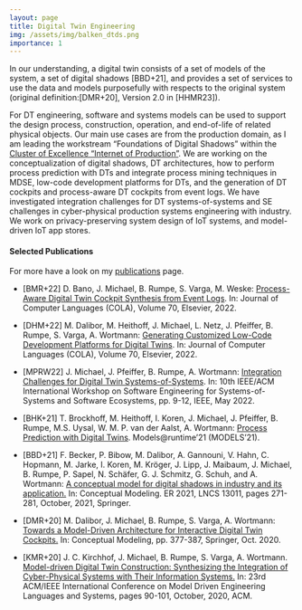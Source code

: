 ```yaml
---
layout: page
title: Digital Twin Engineering
img: /assets/img/balken_dtds.png
importance: 1
---
```


In our understanding, a digital twin consists of a set of models of the system,
a set of digital shadows [BBD+21], and provides a set of services to use the data and models
purposefully with respects to the original system 
(original definition:[DMR+20], Version 2.0 in [HHMR23]).

For DT engineering, software and systems models can be used to support
the design process, construction, operation, and end-of-life of related physical objects. Our main use
cases are from the production domain, as I am leading the workstream “Foundations of Digital
Shadows” within the [Cluster of Excellence “Internet of Production”](/projects/iop/). We are
working on the conceptualization of digital shadows, DT architectures, how to perform process
prediction with DTs and integrate process mining techniques in MDSE, low-code development
platforms for DTs, and the generation of DT cockpits and process-aware DT cockpits from event logs.
We have investigated integration challenges for DT systems-of-systems and SE challenges in cyber-physical
production systems engineering with industry. We work on privacy-preserving system design
of IoT systems, and model-driven IoT app stores.


#### Selected Publications
For more have a look on my [publications](../publications) page.

- [BMR+22] D. Bano, J. Michael, B. Rumpe, S. Varga, M. Weske:
  [Process-Aware Digital Twin Cockpit Synthesis from Event Logs](https://www.se-rwth.de/publications/Process-Aware-Digital-Twin-Cockpit-Synthesis-from-Event-Logs.pdf).
  In: Journal of Computer Languages (COLA), Volume 70, Elsevier, 2022.

- [DHM+22] M. Dalibor, M. Heithoff, J. Michael, L. Netz, J. Pfeiffer, B. Rumpe, S. Varga, A. Wortmann:
  [Generating Customized Low-Code Development Platforms for Digital Twins](https://www.se-rwth.de/publications/Generating-Customized-Low-Code-Development-Platforms-for-Digital-Twins.pdf).
  In: Journal of Computer Languages (COLA), Volume 70, Elsevier, 2022.

- [MPRW22] J. Michael, J. Pfeiffer, B. Rumpe, A. Wortmann:
  [Integration Challenges for Digital Twin Systems-of-Systems](https://www.se-rwth.de/publications/Integration-Challenges-for-Digital-Twin-Systems-of-Systems.pdf).
  In: 10th IEEE/ACM International Workshop on Software Engineering for Systems-of-Systems and Software Ecosystems, pp. 9-12, IEEE, May 2022.

- [BHK+21] T. Brockhoff, M. Heithoff, I. Koren, J. Michael, J. Pfeiffer, B. Rumpe, M.S. Uysal,
  W. M. P. van der Aalst, A. Wortmann:
  [Process Prediction with Digital Twins](http://www.se-rwth.de/publications/Process-Prediction-with-Digital-Twins.pdf). Models@runtime’21 (MODELS’21).

- [BBD+21] F. Becker, P. Bibow, M. Dalibor, A. Gannouni, V. Hahn, C. Hopmann, M. Jarke, I. Koren, M. Kröger,
  J. Lipp, J. Maibaum, J. Michael, B. Rumpe, P. Sapel, N. Schäfer, G. J. Schmitz, G. Schuh, and A. Wortmann:
  [A conceptual model for digital shadows in industry and its application.](https://link.springer.com/chapter/10.1007/978-3-030-89022-3_22)
  In: Conceptual Modeling.
  ER 2021, LNCS 13011, pages 271-281, October, 2021, Springer.

- [DMR+20] M. Dalibor, J. Michael, B. Rumpe, S. Varga, A. Wortmann:
  [Towards a Model-Driven Architecture for Interactive Digital Twin Cockpits.](https://www.se-rwth.de/publications/Towards-a-Model-Driven-Architecture-for-Interactive-Digital-Twin-Cockpits.pdf)
  In: Conceptual Modeling, pp. 377-387, Springer, Oct. 2020.

- [KMR+20] J. C. Kirchhof, J. Michael, B. Rumpe, S. Varga, A. Wortmann.
  [Model-driven Digital Twin Construction: Synthesizing the Integration of Cyber-Physical Systems with Their
  Information Systems.](http://www.se-rwth.de/publications/Model-driven-Digital-Twin-Construction-Synthesizing-the-Integration-of-Cyber-Physical-Systems-with-Their-Information-Systems.pdf)
  In: 23rd ACM/IEEE International Conference on Model Driven Engineering
  Languages and Systems, pages 90-101, October, 2020, ACM.

